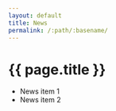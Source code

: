 ```yaml
---
layout: default
title: News
permalink: /:path/:basename/
---
```

# {{ page.title }}

- News item 1
- News item 2